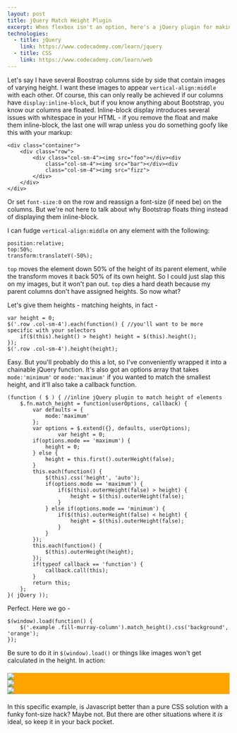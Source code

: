 ```yaml
---
layout: post
title: jQuery Match Height Plugin
excerpt: When flexbox isn't an option, here's a jQuery plugin for making sure that elements in a row get the same height.
technologies:
  - title: jQuery
    link: https://www.codecademy.com/learn/jquery
  - title: CSS
    link: https://www.codecademy.com/learn/web
---
```


Let's say I have several Boostrap columns side by side that contain images of varying height. I want these images to appear `vertical-align:middle` with each other. Of course, this can only really be achieved if our columns have `display:inline-block`, but if you know anything about Bootstrap, you know our columns are floated. Inline-block display introduces several issues with whitespace in your HTML - if you remove the float and make them inline-block, the last one will wrap unless you do something goofy like this with your markup:

```
<div class="container">
	<div class="row">
		<div class="col-sm-4"><img src="foo"></div><div
			class="col-sm-4"><img src="bar"></div><div
			class="col-sm-4"><img src="fizz">
		</div>
	</div>
</div>
```

Or set `font-size:0` on the row and reassign a font-size (if need be) on the columns. But we're not here to talk about why Bootstrap floats thing instead of displaying them inline-block.

I can fudge `vertical-align:middle` on any element with the following:

```
position:relative;
top:50%;
transform:translateY(-50%);
```

`top` moves the element down 50% of the height of its parent element, while the transform moves it back 50% of its own height. So I could just slap this on my images, but it won't pan out. `top` dies a hard death because my parent columns don't have assigned heights. So now what?

Let's give them heights - matching heights, in fact -

```
var height = 0;
$('.row .col-sm-4').each(function() { //you'll want to be more specific with your selectors
	if($(this).height() > height) height = $(this).height();
});
$('.row .col-sm-4').height(height);
```

Easy. But you'll probably do this a lot, so I've conveniently wrapped it into a chainable jQuery function. It's also got an options array that takes `mode:'minimum'` or `mode:'maximum'` if you wanted to match the smallest height, and it'll also take a callback function.

```
(function ( $ ) { //inline jQuery plugin to match height of elements
    $.fn.match_height = function(userOptions, callback) {
        var defaults = {
            mode:'maximum'
        };
        var options = $.extend({}, defaults, userOptions);
				var height = 0;
        if(options.mode == 'maximum') {
            height = 0;
        } else {
            height = this.first().outerHeight(false);
        }
        this.each(function() {
            $(this).css('height', 'auto');
            if(options.mode == 'maximum') {
                if($(this).outerHeight(false) > height) {
                    height = $(this).outerHeight(false);
                }
            } else if(options.mode == 'minimum') {
                if($(this).outerHeight(false) < height) {
                    height = $(this).outerHeight(false);
                }
            }
        });
        this.each(function() {
            $(this).outerHeight(height);
        });
        if(typeof callback == 'function') {
            callback.call(this);
        }
        return this;
    };
}( jQuery ));
```

Perfect. Here we go -

```
$(window).load(function() {
	$('.example .fill-murray-column').match_height().css('background', 'orange');
});
```

Be sure to do it in `$(window).load()` or things like images won't get calculated in the height. In action:

<div id="example_0">
	<div class="row">
		<div class="col-sm-4 fill-murray-column">
			<img src="http://fillmurray.com/300/300">
		</div>
		<div class="col-sm-4 fill-murray-column">
			<img src="http://fillmurray.com/300/350">
		</div>
		<div class="col-sm-4 fill-murray-column">
			<img src="http://fillmurray.com/300/400">
		</div>
	</div>
</div>

In this specific example, is Javascript better than a pure CSS solution with a funky font-size hack? Maybe not. But there are other situations where it _is_ ideal, so keep it in your back pocket.

<script   src="https://code.jquery.com/jquery-2.2.2.min.js"   integrity="sha256-36cp2Co+/62rEAAYHLmRCPIych47CvdM+uTBJwSzWjI="   crossorigin="anonymous"></script>

<script>
(function ( $ ) { //inline jQuery plugin to match height of elements
    $.fn.match_height = function(userOptions, callback) {
        var defaults = {
            mode:'maximum'
        };
        var options = $.extend({}, defaults, userOptions);
				var height = 0;
        if(options.mode == 'maximum') {
            height = 0;
        } else {
            height = this.first().outerHeight(false);
        }
        this.each(function() {
            $(this).css('height', 'auto');
            if(options.mode == 'maximum') {
                if($(this).outerHeight(false) > height) {
                    height = $(this).outerHeight(false);
                }
            } else if(options.mode == 'minimum') {
                if($(this).outerHeight(false) < height) {
                    height = $(this).outerHeight(false);
                }
            }
        });
        this.each(function() {
            $(this).outerHeight(height);
        });
        if(typeof callback == 'function') {
            callback.call(this);
        }
        return this;
    };
}( jQuery ));
jQuery(document).ready(function($) {
	$(window).load(function() {
		$('#example_0 .fill-murray-column').match_height().find('img').css({
			background: 'orange',
			position: 'relative',
			top: '50%',
			transform: 'translateY(-50%)',
			'-webkit-transform': 'translateY(-50%)',
			'max-width': '100%'
		});
	});
});
</script>
<style>
	#example_0 {
		margin:20px 0;
		background:orange;
	}
</style>
